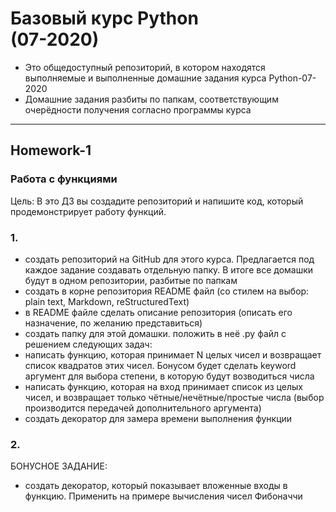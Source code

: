 
# Базовый курс Python<br>(07-2020)
- Это общедоступный репозиторий, в котором находятся выполняемые и выполненные домашние задания курса Python-07-2020<br>
- Домашние задания разбиты по папкам, соответствующим очерёдности получения согласно программы курса
---
## Homework-1

### Работа с функциями
Цель: В это ДЗ вы создадите репозиторий и напишите код, который продемонстрирует работу функций.
### 1.
- создать репозиторий на GitHub для этого курса. Предлагается под каждое задание создавать отдельную папку. В итоге все домашки будут в одном репозитории, разбитые по папкам
- создать в корне репозитория README файл (со стилем на выбор: plain text, Markdown, reStructuredText)
- в README файле сделать описание репозитория (описать его назначение, по желанию представиться)
- создать папку для этой домашки. положить в неё .py файл с решением следующих задач:
- написать функцию, которая принимает N целых чисел и возвращает список квадратов этих чисел. Бонусом будет сделать keyword аргумент для выбора степени, в которую будут возводиться числа
- написать функцию, которая на вход принимает список из целых чисел, и возвращает только чётные/нечётные/простые числа (выбор производится передачей дополнительного аргумента)
- создать декоратор для замера времени выполнения функции
### 2.
БОНУСНОЕ ЗАДАНИЕ:<br>

- создать декоратор, который показывает вложенные входы в функцию. Применить на примере вычисления чисел Фибоначчи